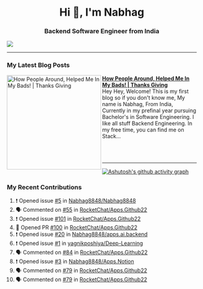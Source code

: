  
<h1 align="center">Hi 👋, I'm Nabhag</h1>
<h3 align="center">Backend Software Engineer from India</h3>

<img src="Twitter header - 2.png"/>

 <hr>
 
### My Latest Blog Posts 
<!-- HASHNODE_BLOG:START -->
<p align="left">
<a href="https://nabhagmotivaras.hashnode.dev//experience-2022" title="How People Around, Helped Me In My Bads!  | Thanks Giving"><img src="https://cdn.hashnode.com/res/hashnode/image/stock/unsplash/d1956810eb099b7959df44d932fa9fe4.jpeg" alt="How People Around, Helped Me In My Bads!  | Thanks Giving" width="250px" align="left" /></a>
<a href="https://nabhagmotivaras.hashnode.dev//experience-2022" title="How People Around, Helped Me In My Bads!  | Thanks Giving"><strong>How People Around, Helped Me In My Bads!  | Thanks Giving</strong></a>
<br/> Hey Hey, Welcome! This is my first blog so if you don't know me, My name is Nabhag, From India, Currently in my prefinal year pursuing Bachelor's in Software Engineering. I like all stuff Backend Engineering. In my free time, you can find me on Stack... </p> <br/> <br/>
<!-- HASHNODE_BLOG:END -->
<p align=left> 
 <hr>
 
   [![Ashutosh's github activity graph](https://github-readme-activity-graph.cyclic.app/graph?username=Nabhag8848&bg_color=000000&color=ffffff&line=26a269&point=c01c28&area=true&hide_border=true)](https://github.com/ashutosh00710/github-readme-activity-graph)
 
 ### My Recent Contributions

<!--START_SECTION:activity-->
1. ❗️ Opened issue [#5](https://github.com/Nabhag8848/Nabhag8848/issues/5) in [Nabhag8848/Nabhag8848](https://github.com/Nabhag8848/Nabhag8848)
2. 🗣 Commented on [#55](https://github.com/RocketChat/Apps.Github22/issues/55) in [RocketChat/Apps.Github22](https://github.com/RocketChat/Apps.Github22)
3. ❗️ Opened issue [#101](https://github.com/RocketChat/Apps.Github22/issues/101) in [RocketChat/Apps.Github22](https://github.com/RocketChat/Apps.Github22)
4. 💪 Opened PR [#100](https://github.com/RocketChat/Apps.Github22/pull/100) in [RocketChat/Apps.Github22](https://github.com/RocketChat/Apps.Github22)
5. ❗️ Opened issue [#20](https://github.com/Nabhag8848/apps.ai.backend/issues/20) in [Nabhag8848/apps.ai.backend](https://github.com/Nabhag8848/apps.ai.backend)
6. ❗️ Opened issue [#1](https://github.com/yagnikposhiya/Deep-Learning/issues/1) in [yagnikposhiya/Deep-Learning](https://github.com/yagnikposhiya/Deep-Learning)
7. 🗣 Commented on [#84](https://github.com/RocketChat/Apps.Github22/issues/84) in [RocketChat/Apps.Github22](https://github.com/RocketChat/Apps.Github22)
8. ❗️ Opened issue [#3](https://github.com/Nabhag8848/Apps.Notion/issues/3) in [Nabhag8848/Apps.Notion](https://github.com/Nabhag8848/Apps.Notion)
9. 🗣 Commented on [#79](https://github.com/RocketChat/Apps.Github22/issues/79) in [RocketChat/Apps.Github22](https://github.com/RocketChat/Apps.Github22)
10. 🗣 Commented on [#79](https://github.com/RocketChat/Apps.Github22/issues/79) in [RocketChat/Apps.Github22](https://github.com/RocketChat/Apps.Github22)
<!--END_SECTION:activity-->
 
 </p>
 
  <br> <br>
  



